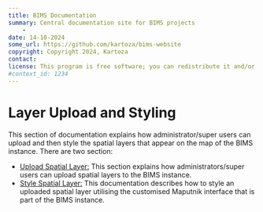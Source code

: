 ```yaml
---
title: BIMS Documentation
summary: Central documentation site for BIMS projects
    - 
date: 14-10-2024
some_url: https://github.com/kartoza/bims-website
copyright: Copyright 2024, Kartoza
contact:
license: This program is free software; you can redistribute it and/or modify it under the terms of the GNU Affero General Public License as published by the Free Software Foundation; either version 3 of the License, or (at your option) any later version.
#context_id: 1234
---
```


# Layer Upload and Styling

This section of documentation explains how administrator/super users can upload and then style the spatial layers that appear on the map of the BIMS instance. There are two section:

* [Upload Spatial Layer:](./upload-spatial-layers.md) This section explains how administrators/super users can upload spatial layers to the BIMS instance.
* [Style Spatial Layer:](./style-editor.md) This documentation describes how to style an uploaded spatial layer utilising the customised Maputnik interface that is part of the BIMS instance.